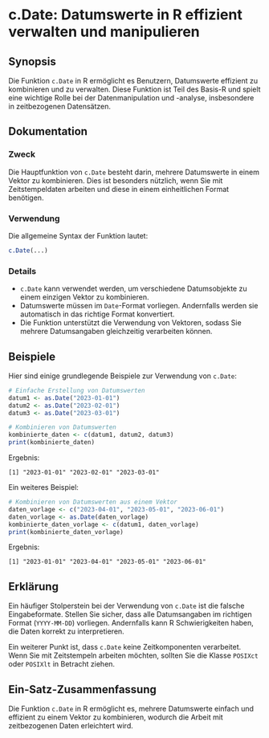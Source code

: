 <!--
Meta Description: # c.Date: Datumswerte in R effizient verwalten und manipulieren ## Synopsis Die Funktion `c.Date` in R ermöglicht es Benutzern, Datumswerte effizient ...
Meta Keywords: date, 2023, die, von, und
-->

# c.Date: Datumswerte in R effizient verwalten und manipulieren

## Synopsis
Die Funktion `c.Date` in R ermöglicht es Benutzern, Datumswerte effizient zu kombinieren und zu verwalten. Diese Funktion ist Teil des Basis-R und spielt eine wichtige Rolle bei der Datenmanipulation und -analyse, insbesondere in zeitbezogenen Datensätzen.

## Dokumentation
### Zweck
Die Hauptfunktion von `c.Date` besteht darin, mehrere Datumswerte in einem Vektor zu kombinieren. Dies ist besonders nützlich, wenn Sie mit Zeitstempeldaten arbeiten und diese in einem einheitlichen Format benötigen.

### Verwendung
Die allgemeine Syntax der Funktion lautet:

```R
c.Date(...)
```

### Details
- `c.Date` kann verwendet werden, um verschiedene Datumsobjekte zu einem einzigen Vektor zu kombinieren.
- Datumswerte müssen im `Date`-Format vorliegen. Andernfalls werden sie automatisch in das richtige Format konvertiert.
- Die Funktion unterstützt die Verwendung von Vektoren, sodass Sie mehrere Datumsangaben gleichzeitig verarbeiten können.

## Beispiele
Hier sind einige grundlegende Beispiele zur Verwendung von `c.Date`:

```R
# Einfache Erstellung von Datumswerten
datum1 <- as.Date("2023-01-01")
datum2 <- as.Date("2023-02-01")
datum3 <- as.Date("2023-03-01")

# Kombinieren von Datumswerten
kombinierte_daten <- c(datum1, datum2, datum3)
print(kombinierte_daten)
```

Ergebnis:
```
[1] "2023-01-01" "2023-02-01" "2023-03-01"
```

Ein weiteres Beispiel:

```R
# Kombinieren von Datumswerten aus einem Vektor
daten_vorlage <- c("2023-04-01", "2023-05-01", "2023-06-01")
daten_vorlage <- as.Date(daten_vorlage)
kombinierte_daten_vorlage <- c(datum1, daten_vorlage)
print(kombinierte_daten_vorlage)
```

Ergebnis:
```
[1] "2023-01-01" "2023-04-01" "2023-05-01" "2023-06-01"
```

## Erklärung
Ein häufiger Stolperstein bei der Verwendung von `c.Date` ist die falsche Eingabeformate. Stellen Sie sicher, dass alle Datumsangaben im richtigen Format (`YYYY-MM-DD`) vorliegen. Andernfalls kann R Schwierigkeiten haben, die Daten korrekt zu interpretieren.

Ein weiterer Punkt ist, dass `c.Date` keine Zeitkomponenten verarbeitet. Wenn Sie mit Zeitstempeln arbeiten möchten, sollten Sie die Klasse `POSIXct` oder `POSIXlt` in Betracht ziehen.

## Ein-Satz-Zusammenfassung
Die Funktion `c.Date` in R ermöglicht es, mehrere Datumswerte einfach und effizient zu einem Vektor zu kombinieren, wodurch die Arbeit mit zeitbezogenen Daten erleichtert wird.